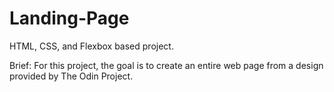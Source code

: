 # Landing-Page
HTML, CSS, and Flexbox based project. 

Brief:
For this project, the goal is to create an entire web page from a design provided by The Odin Project. 